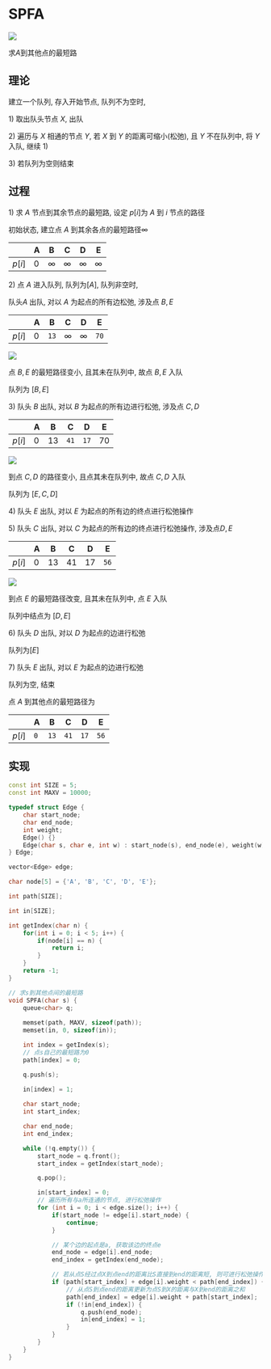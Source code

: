 <!--
 * @Description: 
 * @Version: 1.0
 * @Author: dalao
 * @Email: dalao@xxx.com
 * @Date: 2022-02-13 19:00:24
 * @LastEditors: Li Yuanhao
 * @LastEditTime: 2023-03-18 00:18:38
-->


# SPFA


![](https://cdn.hurra.ltd/img/2022-4-4-0152.svg)


求$A$到其他点的最短路



## 理论


建立一个队列, 存入开始节点, 队列不为空时, 

$1)$ 取出队头节点 $X$, 出队

$2)$ 遍历与 $X$ 相通的节点 $Y$, 若 $X$ 到 $Y$ 的距离可缩小(松弛), 且 $Y$ 不在队列中, 将 $Y$ 入队, 继续 $1)$

$3)$ 若队列为空则结束



## 过程


$1)$ 求 $A$ 节点到其余节点的最短路, 设定 $p[i]$为 $A$ 到 $i$ 节点的路径

初始状态, 建立点 $A$ 到其余各点的最短路径$∞$

|        | A   | B   | C   | D   | E   |
| ------ | --- | --- | --- | --- | --- |
| $p[i]$ | $0$ | $∞$ | $∞$ | $∞$ | $∞$ |


$2)$ 点 $A$ 进入队列, 队列为$[A]$, 队列非空时, 

队头$A$ 出队, 对以 $A$ 为起点的所有边松弛, 涉及点 $B, E$

|        | A   | B    | C   | D   | E    |
| ------ | --- | ---- | --- | --- | ---- |
| $p[i]$ | $0$ | `13` | $∞$ | $∞$ | `70` |

![](https://cdn.hurra.ltd/img/2022-4-4-0156.svg)

点 $B, E$ 的最短路径变小, 且其未在队列中, 故点 $B, E$ 入队

队列为 $[B, E]$


$3)$ 队头 $B$ 出队, 对以 $B$ 为起点的所有边进行松弛, 涉及点 $C, D$

|        | A   | B    | C    | D    | E    |
| ------ | --- | ---- | ---- | ---- | ---- |
| $p[i]$ | $0$ | $13$ | `41` | `17` | $70$ |

![](https://cdn.hurra.ltd/img/2022-4-4-0158.svg)

到点 $C, D$ 的路径变小, 且点其未在队列中, 故点 $C, D$ 入队

队列为 $[E, C, D]$


$4)$ 队头 $E$ 出队, 对以 $E$ 为起点的所有边的终点进行松弛操作


$5)$ 队头 $C$ 出队, 对以 $C$ 为起点的所有边的终点进行松弛操作, 涉及点$D, E$

|        | A   | B    | C    | D    | E    |
| ------ | --- | ---- | ---- | ---- | ---- |
| $p[i]$ | $0$ | $13$ | $41$ | $17$ | `56` |

![](https://cdn.hurra.ltd/img/2022-4-4-0159.svg)

到点 $E$ 的最短路径改变, 且其未在队列中, 点 $E$ 入队

队列中结点为 $[D, E]$


$6)$ 队头 $D$ 出队, 对以 $D$ 为起点的边进行松弛

队列为$[E]$


$7)$ 队头 $E$ 出队, 对以 $E$ 为起点的边进行松弛

队列为空, 结束

点 $A$ 到其他点的最短路径为

|        | A   | B    | C    | D    | E    |
| ------ | --- | ---- | ---- | ---- | ---- |
| $p[i]$ | `0` | `13` | `41` | `17` | `56` |



## 实现

```c++
const int SIZE = 5;
const int MAXV = 10000;

typedef struct Edge {
    char start_node;
    char end_node;
    int weight;
    Edge() {}
    Edge(char s, char e, int w) : start_node(s), end_node(e), weight(w) {}
} Edge;

vector<Edge> edge;

char node[5] = {'A', 'B', 'C', 'D', 'E'};

int path[SIZE];

int in[SIZE];

int getIndex(char n) {
    for(int i = 0; i < 5; i++) {
        if(node[i] == n) {
            return i;
        }
    }
    return -1;
}

// 求s到其他点间的最短路
void SPFA(char s) {
    queue<char> q;
    
    memset(path, MAXV, sizeof(path));
    memset(in, 0, sizeof(in));

    int index = getIndex(s);
    // 点s自己的最短路为0
    path[index] = 0;

    q.push(s);

    in[index] = 1;
    
    char start_node;
    int start_index;

    char end_node;
    int end_index;

    while (!q.empty()) {
        start_node = q.front();
        start_index = getIndex(start_node);

        q.pop();

        in[start_index] = 0;
        // 遍历所有与a所连通的节点, 进行松弛操作
        for (int i = 0; i < edge.size(); i++) {
            if(start_node != edge[i].start_node) {
                continue;
            }

            // 某个边的起点是a, 获取该边的终点e
            end_node = edge[i].end_node;
            end_index = getIndex(end_node);

            // 若从点S经过点X到点end的距离比S直接到end的距离短, 则可进行松弛操作
            if (path[start_index] + edge[i].weight < path[end_index]) {
                // 从点S到点end的距离更新为点S到X的距离与X到end的距离之和
                path[end_index] = edge[i].weight + path[start_index];
                if (!in[end_index]) {
                    q.push(end_node);
                    in[end_index] = 1;
                }
            }
        }
    }
}
```